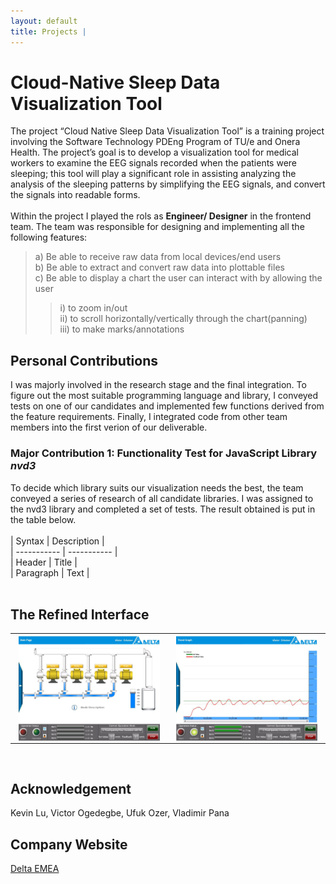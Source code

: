 ```yaml
---
layout: default
title: Projects | 
---
```


# Cloud-Native Sleep Data Visualization Tool

The project “Cloud Native Sleep Data Visualization Tool” is a training project involving the Software Technology PDEng Program of TU/e and Onera Health. The project’s goal is to develop a visualization tool for medical workers to examine the EEG signals recorded when the patients were sleeping; this tool will play a significant role in assisting analyzing  the analysis of the sleeping patterns by simplifying the EEG signals, and convert the signals into readable forms.  
&nbsp;  
Within the project I played the rols as **Engineer/ Designer** in the frontend team. The team was responsible for designing and implementing all the following features:  
> a) Be able to receive raw data from local devices/end users  
b) Be able to extract and convert raw data into plottable files  
c) Be able to display a chart the user can interact with by allowing the user  
>> i) to zoom in/out  
ii) to scroll horizontally/vertically through the chart(panning)  
iii) to make marks/annotations

## Personal Contributions

I was majorly involved in the research stage and the final integration. To figure out the most suitable programming language and library, I conveyed tests on one of our candidates and implemented few functions derived from the feature requirements. Finally, I integrated code from other team members into the first verion of our deliverable.
&nbsp;  

### Major Contribution 1: Functionality Test for JavaScript Library *nvd3*

To decide which library suits our visualization needs the best, the team conveyed a series of research of all candidate libraries. I was assigned to the nvd3 library and completed a set of tests. The result obtained is put in the table below.  
&nbsp;  
| Syntax      | Description |  
| ----------- | ----------- |  
| Header      | Title       |  
| Paragraph   | Text        |  
&nbsp;  

## The Refined Interface

<div
    class = "projectBox"
    >
    <table>
        <tr>
        <th
            style = "width: 50%;
                    height: 50%">
            <img
                src = "/images/intern/interface.png"
                alt = "The refined user interface(off)."
                style = "max-width: 95%;
                        max-height: 95%;
                        vertical-align: middle;"
                >
        </th>
        <th
            style = "width: 50%;
                    height: 50%">
            <img
                src = "/images/intern/running.png"
                alt = "The refined user interface(on)."
                style = "max-width: 95%;
                        max-height: 95%;
                        vertical-align: middle;"
                >
        </th>
        </tr>
    </table>
</div>  
&nbsp;  
&nbsp;  

## Acknowledgement  

Kevin Lu, Victor Ogedegbe, Ufuk Ozer, Vladimir Pana

## Company Website  

[Delta EMEA](http://www.delta-emea.com)  
